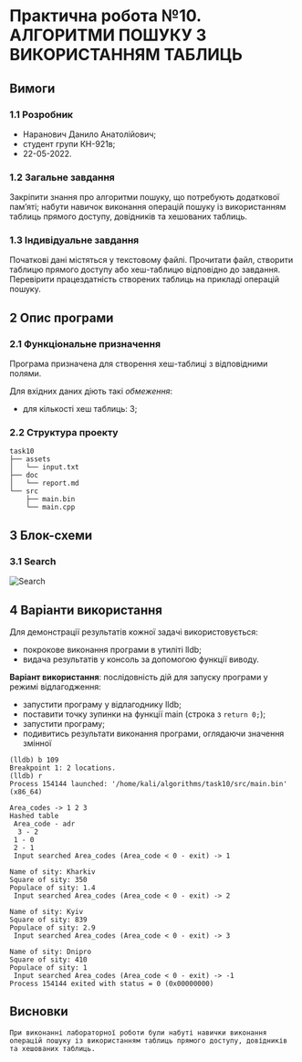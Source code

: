 # Практична робота №10. АЛГОРИТМИ ПОШУКУ З ВИКОРИСТАННЯМ ТАБЛИЦЬ

## Вимоги

### 1.1 Розробник

* Наранович Данило Анатолійович;
* студент групи КН-921в;
* 22-05-2022.

### 1.2 Загальне завдання

Закріпити знання про алгоритми пошуку, що потребують додаткової пам’яті; набути навичок виконання операцій пошуку із використанням таблиць прямого доступу, довідників та хешованих таблиць.

### 1.3 Індивідуальне завдання

Початкові дані містяться у текстовому файлі. Прочитати файл, створити таблицю прямого доступу або хеш-таблицю відповідно до завдання. Перевірити працездатність створених таблиць на прикладі операцій пошуку.

## 2 Опис програми

### 2.1 Функціональне призначення

Програма призначена для створення хеш-таблиці з відповідними полями.

Для вхідних даних діють такі *обмеження*:
 - для кількості хеш таблиць: 3;

### 2.2 Структура проекту

```
task10
├── assets
│   └── input.txt
├── doc
│   └── report.md
└── src
    ├── main.bin
    └── main.cpp
```

## 3 Блок-схеми

### 3.1 Search

![Search](/assets/1.png)

## 4 Варіанти використання

Для демонстрації результатів кожної задачі використовується:

- покрокове виконання програми в утиліті lldb;
- видача результатів у консоль за допомогою функції виводу.

**Варіант використання**: послідовність дій для запуску програми у режимі відлагодження:
- запустити програму у відлагоднику lldb;
- поставити точку зупинки на функції main (строка з `return 0;`);
- запустити програму;
- подивитись результати виконання програми, оглядаючи значення змінної

```
(lldb) b 109
Breakpoint 1: 2 locations.
(lldb) r
Process 154144 launched: '/home/kali/algorithms/task10/src/main.bin' (x86_64)

Area_codes -> 1 2 3 
Hashed table 
 Area_code - adr 
  3 - 2
 1 - 0
 2 - 1
 Input searched Area_codes (Area_code < 0 - exit) -> 1

Name of sity: Kharkiv
Square of sity: 350
Populace of sity: 1.4
 Input searched Area_codes (Area_code < 0 - exit) -> 2

Name of sity: Kyiv
Square of sity: 839
Populace of sity: 2.9
 Input searched Area_codes (Area_code < 0 - exit) -> 3

Name of sity: Dnipro
Square of sity: 410
Populace of sity: 1
 Input searched Area_codes (Area_code < 0 - exit) -> -1
Process 154144 exited with status = 0 (0x00000000)
```

## Висновки
	При виконанні лабораторної роботи були набуті навички виконання операцій пошуку із використанням таблиць прямого доступу, довідників та хешованих таблиць.